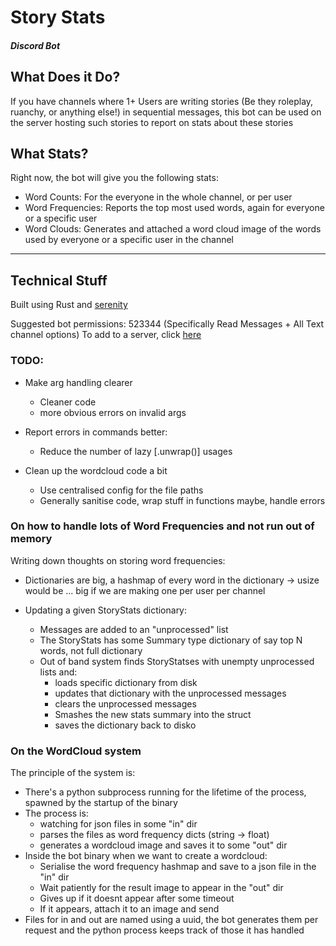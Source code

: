 # Story Stats
#### *Discord Bot*

## What Does it Do?
If you have channels where 1+ Users are writing stories (Be they roleplay, ruanchy, or anything else!) in sequential messages,
this bot can be used on the server hosting such stories to report on stats about these stories

## What Stats?

Right now, the bot will give you the following stats:
* Word Counts: For the everyone in the whole channel, or per user
* Word Frequencies: Reports the top most used words, again for everyone or a specific user
* Word Clouds: Generates and attached a word cloud image of the words used by everyone or a specific user in the channel 

---

## Technical Stuff
Built using Rust and [serenity](https://github.com/serenity-rs/serenity)

Suggested bot permissions: 523344 (Specifically Read Messages + All Text channel options)
To add to a server, click [here](https://discord.com/api/oauth2/authorize?client_id=805918656622100500&permissions=523344&scope=bot)


### TODO:
* Make arg handling clearer
  * Cleaner code
  * more obvious errors on invalid args
  
* Report errors in commands better:
  * Reduce the number of lazy [.unwrap()] usages
  
* Clean up the wordcloud code a bit
  * Use centralised config for the file paths
  * Generally sanitise code, wrap stuff in functions maybe, handle errors

### On how to handle lots of Word Frequencies and not run out of memory
Writing down thoughts on storing word frequencies:
* Dictionaries are big, a hashmap of every word in the dictionary -> usize would be ... big if we are making one per user per channel

* Updating a given StoryStats dictionary:
  * Messages are added to an "unprocessed" list
  * The StoryStats has some Summary type dictionary of say top N words, not full dictionary
  * Out of band system finds StoryStatses with unempty unprocessed lists and:
    * loads specific dictionary from disk
    * updates that dictionary with the unprocessed messages
    * clears the unprocessed messages
    * Smashes the new stats summary into the struct
    * saves the dictionary back to disko
  
### On the WordCloud system
The principle of the system is:
* There's a python subprocess running for the lifetime of the process, spawned by the startup of the binary
* The process is:
  * watching for json files in some "in" dir
  * parses the files as word frequency dicts (string -> float)
  * generates a wordcloud image and saves it to some "out" dir
* Inside the bot binary when we want to create a wordcloud:
  * Serialise the word frequency hashmap and save to a json file in the "in" dir
  * Wait patiently for the result image to appear in the "out" dir
  * Gives up if it doesnt appear after some timeout
  * If it appears, attach it to an image and send
* Files for in and out are named using a uuid, the bot generates them per request and the python process keeps track of those it has handled
